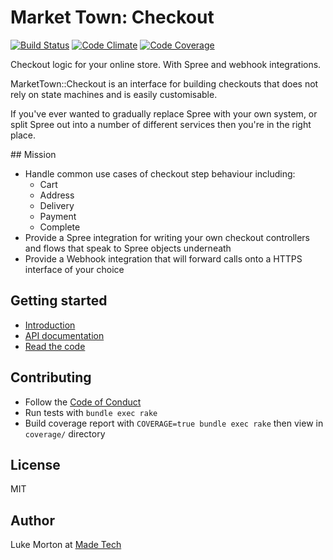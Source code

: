 # Market Town: Checkout

[![Build Status](https://travis-ci.org/madetech/market_town.svg?branch=master)](https://travis-ci.org/madetech/market_town)
[![Code Climate](https://codeclimate.com/github/madetech/market_town/badges/gpa.svg)](https://codeclimate.com/github/madetech/market_town)
[![Code Coverage](https://img.shields.io/codecov/c/github/madetech/market_town.svg)](https://codecov.io/gh/madetech/market_town)

Checkout logic for your online store. With Spree and webhook integrations.

MarketTown::Checkout is an interface for building checkouts that does not rely
on state machines and is easily customisable.

If you've ever wanted to gradually replace Spree with your own system, or split
Spree out into a number of different services then you're in the right place.

## Mission

 - Handle common use cases of checkout step behaviour including:
    - Cart
    - Address
    - Delivery
    - Payment
    - Complete
 - Provide a Spree integration for writing your own checkout controllers and
   flows that speak to Spree objects underneath
 - Provide a Webhook integration that will forward calls onto a HTTPS
   interface of your choice

## Getting started

 - [Introduction](https://github.com/madetech/market_town/blob/master/checkout/INTRODUCTION.md)
 - [API documentation](http://madetech.github.io/market_town/MarketTown/Checkout.html)
 - [Read the code](https://github.com/madetech/market_town/tree/master/checkout/)

## Contributing

 - Follow the [Code of Conduct](https://github.com/madetech/market_town/blob/master/CODE_OF_CONDUCT.md)
 - Run tests with `bundle exec rake`
 - Build coverage report with `COVERAGE=true bundle exec rake` then view in
   `coverage/` directory

## License

MIT

## Author

Luke Morton at [Made Tech](https://madetech.com)
